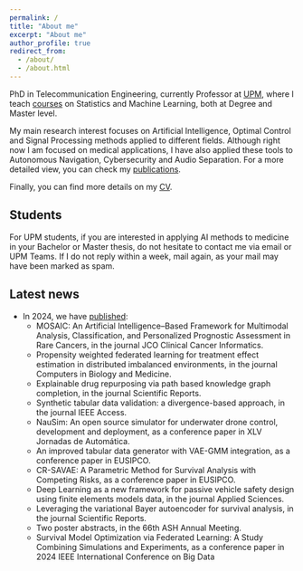 ```yaml
---
permalink: /
title: "About me"
excerpt: "About me"
author_profile: true
redirect_from: 
  - /about/
  - /about.html
---
```


PhD in Telecommunication Engineering, currently Professor at [UPM](https://www.upm.es/), where I teach [courses](../teaching) on Statistics and Machine Learning, both at Degree and Master level.

My main research interest focuses on Artificial Intelligence, Optimal Control and Signal Processing methods applied to different fields. Although right now I am focused on medical applications, I have also applied these tools to Autonomous Navigation, Cybersecurity and Audio Separation. For a more detailed view, you can check my [publications](../publications).

Finally, you can find more details on my [CV](../cv).

## Students

For UPM students, if you are interested in applying AI methods to medicine in your Bachelor or Master thesis, do not hesitate to contact me via email or UPM Teams. If I do not reply within a week, mail again, as your mail may have been marked as spam.


## Latest news

* In 2024, we have [published](../publications):
    - MOSAIC: An Artificial Intelligence–Based Framework for Multimodal Analysis, Classification, and Personalized Prognostic Assessment in Rare Cancers, in the journal JCO Clinical Cancer Informatics.
    - Propensity weighted federated learning for treatment effect estimation in distributed imbalanced environments, in the journal Computers in Biology and Medicine.
    - Explainable drug repurposing via path based knowledge graph completion, in the journal Scientific Reports.
    - Synthetic tabular data validation: a divergence-based approach, in the journal IEEE Access.
    - NauSim: An open source simulator for underwater drone control, development and deployment, as a conference paper in XLV Jornadas de Automática.
    - An improved tabular data generator with VAE-GMM integration, as a conference paper in EUSIPCO.
    - CR-SAVAE: A Parametric Method for Survival Analysis with Competing Risks, as a conference paper in EUSIPCO.
    - Deep Learning as a new framework for passive vehicle safety design using finite elements models data, in the journal Applied Sciences.
    - Leveraging the variational Bayer autoencoder for survival analysis, in the journal Scientific Reports.
    - Two poster abstracts, in the 66th ASH Annual Meeting.
    - Survival Model Optimization via Federated Learning: A Study Combining Simulations and Experiments, as a conference paper in 2024 IEEE International Conference on Big Data
